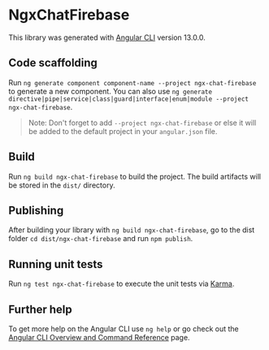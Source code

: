 # NgxChatFirebase

This library was generated with [Angular CLI](https://github.com/angular/angular-cli) version 13.0.0.

## Code scaffolding

Run `ng generate component component-name --project ngx-chat-firebase` to generate a new component. You can also use `ng generate directive|pipe|service|class|guard|interface|enum|module --project ngx-chat-firebase`.
> Note: Don't forget to add `--project ngx-chat-firebase` or else it will be added to the default project in your `angular.json` file. 

## Build

Run `ng build ngx-chat-firebase` to build the project. The build artifacts will be stored in the `dist/` directory.

## Publishing

After building your library with `ng build ngx-chat-firebase`, go to the dist folder `cd dist/ngx-chat-firebase` and run `npm publish`.

## Running unit tests

Run `ng test ngx-chat-firebase` to execute the unit tests via [Karma](https://karma-runner.github.io).

## Further help

To get more help on the Angular CLI use `ng help` or go check out the [Angular CLI Overview and Command Reference](https://angular.io/cli) page.
